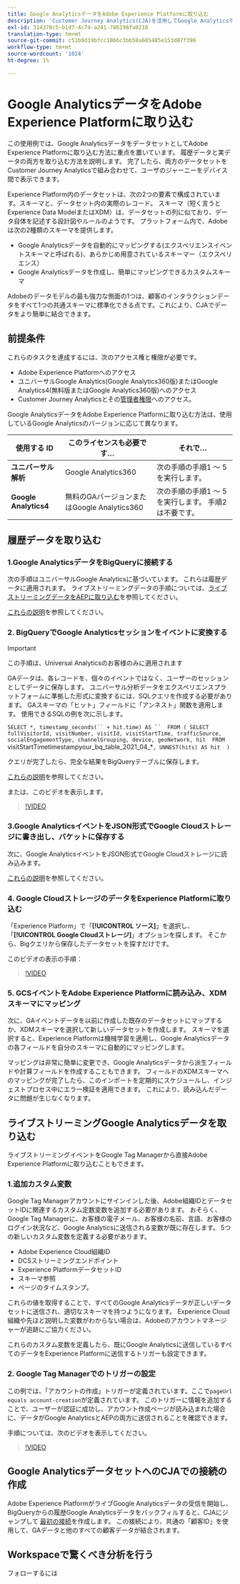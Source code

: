 ```yaml
---
title: Google AnalyticsデータをAdobe Experience Platformに取り込む
description: 'Customer Journey Analytics(CJA)を活用してGoogle AnalyticsやファイアベースのデータをAdobe Experience Platformに取り込む方法を説明します。 '
exl-id: 314378c5-b1d7-4c74-a241-786198fa0218
translation-type: tm+mt
source-git-commit: c51b9d19bfcc1066c3bb58a605485e153d87f396
workflow-type: tm+mt
source-wordcount: '1024'
ht-degree: 1%

---
```



# Google AnalyticsデータをAdobe Experience Platformに取り込む

この使用例では、Google AnalyticsデータをデータセットとしてAdobe Experience Platformに取り込む方法に重点を置いています。 履歴データと実データの両方を取り込む方法を説明します。 完了したら、両方のデータセットをCustomer Journey Analyticsで組み合わせて、ユーザのジャーニーをデバイス間で表示できます。

Experience Platform内のデータセットは、次の2つの要素で構成されています。スキーマと、データセット内の実際のレコード。 スキーマ（短く言うとExperience Data ModelまたはXDM）は、データセットの列に似ており、データ自体を記述する設計図やルールのようです。 プラットフォーム内で、Adobeは次の2種類のスキーマを提供します。

* Google Analyticsデータを自動的にマッピングする(エクスペリエンスイベントスキーマと呼ばれる)、あらかじめ用意されているスキーマー（エクスペリエンス）
* Google Analyticsデータを作成し、簡単にマッピングできるカスタムスキーマ

Adobeのデータモデルの最も強力な側面の1つは、顧客のインタラクションデータをすべて1つの共通スキーマに標準化できる点です。これにより、CJAでデータをより簡単に結合できます。

## 前提条件

これらのタスクを達成するには、次のアクセス権と権限が必要です。

* Adobe Experience Platformへのアクセス
* ユニバーサルGoogle Analytics(Google Analytics360版)またはGoogle Analytics4(無料版またはGoogle Analytics360版)へのアクセス
* Customer Journey Analyticsとその[管理者権限](https://experienceleague.adobe.com/docs/analytics-platform/using/cja-overview/cja-overview.html?lang=ja-JP#admin-access-permissions)へのアクセス。

Google AnalyticsデータをAdobe Experience Platformに取り込む方法は、使用しているGoogle Analyticsのバージョンに応じて異なります。

| 使用する ID | このライセンスも必要です… | それで… |
| --- | --- | --- |
| **ユニバーサル解析** | Google Analytics360 | 次の手順の手順1 ～ 5を実行します。 |
| **Google Analytics4** | 無料のGAバージョンまたはGoogle Analytics360 | 次の手順の手順1 ～ 5を実行します。 手順2は不要です。 |

## 履歴データを取り込む

### 1.Google AnalyticsデータをBigQueryに接続する

次の手順はユニバーサルGoogle Analyticsに基づいています。 これらは履歴データに適用されます。 ライブストリーミングデータの手順については、[ライブストリーミングデータをAEPに取り込む](https://experienceleague.adobe.com/docs/analytics-platform/using/cja-usecases/ga-to-cja.html?lang=en#ingest-live-streaming-google-analytics-data)を参照してください。

[これらの説明](https://support.google.com/analytics/answer/3416092?hl=en)を参照してください。

### 2. BigQueryでGoogle Analyticsセッションをイベントに変換する

>[!IMPORTANT]
>
>この手順は、Universal Analyticsのお客様のみに適用されます

GAデータは、各レコードを、個々のイベントではなく、ユーザーのセッションとしてデータに保存します。 ユニバーサル分析データをエクスペリエンスプラットフォームに準拠した形式に変換するには、SQLクエリを作成する必要があります。 GAスキーマの「ヒット」フィールドに「アンネスト」関数を適用します。 使用できるSQLの例を次に示します。

`SELECT
*,
timestamp_seconds(`` + hit.time) AS `` 
FROM
(
SELECT
fullVisitorId,
visitNumber,
visitId,
visitStartTime,
trafficSource,
socialEngagementType,
channelGrouping,
device,
geoNetwork,
hit 
FROM
`visitStartTimetimestampyour_bq_table_2021_04_*`,
UNNEST(hits) AS hit 
)`

クエリが完了したら、完全な結果をBigQueryテーブルに保存します。

[これらの説明](https://support.google.com/analytics/answer/7029846?hl=en&amp;ref_topic=9359001#zippy=%2Cold-export-schema%2Cuse-this-script-to-migrate-existing-bigquery-datasets-from-the-old-export-schema-to-the-new-one%2Cscript-migration-scriptsql)を参照してください。

または、このビデオを表示します。

>[!VIDEO](https://video.tv.adobe.com/v/332634)

### 3.Google AnalyticsイベントをJSON形式でGoogle Cloudストレージに書き出し、バケットに保存する

次に、Google AnalyticsイベントをJSON形式でGoogle Cloudストレージに読み込みます。

[これらの説明](https://support.google.com/analytics/answer/3437719?hl=en&amp;ref_topic=3416089)を参照してください。

### 4. Google CloudストレージのデータをExperience Platformに取り込む

「Experience Platform」で「**[!UICONTROL ソース]**」を選択し、「**[!UICONTROL Google Cloudストレージ]**」オプションを探します。 そこから、Bigクエリから保存したデータセットを探すだけです。

このビデオの表示の手順：

>[!VIDEO](https://video.tv.adobe.com/v/332641)

### 5. GCSイベントをAdobe Experience Platformに読み込み、XDMスキーマにマッピング

次に、GAイベントデータを以前に作成した既存のデータセットにマップするか、XDMスキーマを選択して新しいデータセットを作成します。 スキーマを選択すると、Experience Platformは機械学習を適用し、Google Analyticsデータの各フィールドを自分のスキーマに自動的にマッピングします。

マッピングは非常に簡単に変更でき、Google Analyticsデータから派生フィールドや計算フィールドを作成することもできます。 フィールドのXDMスキーマへのマッピングが完了したら、このインポートを定期的にスケジュールし、インジェストプロセス中にエラー検証を適用できます。 これにより、読み込んだデータに問題が生じなくなります。

## ライブストリーミングGoogle Analyticsデータを取り込む

ライブストリーミングイベントをGoogle Tag Managerから直接Adobe Experience Platformに取り込むこともできます。

### 1.追加カスタム変数

Google Tag Managerアカウントにサインインした後、Adobe組織IDとデータセットIDに関連するカスタム定数変数を追加する必要があります。 おそらく、Google Tag Managerに、お客様の電子メール、お客様の名前、言語、お客様のログイン状況など、Google Analyticsに送信される変数が既に存在します。 5つの新しいカスタム変数を定義する必要があります。

* Adobe Experience Cloud組織ID
* DCSストリーミングエンドポイント
* Experience PlatformデータセットID
* スキーマ参照
* ページのタイムスタンプ。

これらの値を取得することで、すべてのGoogle Analyticsデータが正しいデータセットに送信され、適切なスキーマを持つようになります。 Experience Cloud組織や先ほど説明した変数がわからない場合は、Adobeのアカウントマネージャーが追跡にご協力ください。

これらのカスタム変数を定義したら、既にGoogle Analyticsに送信しているすべてのデータをExperience Platformに送信するトリガーも設定できます。

### 2. Google Tag Managerでのトリガーの設定

この例では、「アカウントの作成」トリガーが定義されています。ここで`pageUrl equals account-creation`が定義されています。 このトリガーに情報を追加することで、ユーザーが認証に成功し、アカウント作成ページが読み込まれた場合に、データがGoogle AnalyticsとAEPの両方に送信されることを確認できます。

手順については、次のビデオを表示してください。

>[!VIDEO](https://video.tv.adobe.com/v/332668)

## Google AnalyticsデータセットへのCJAでの接続の作成

Adobe Experience PlatformがライブGoogle Analyticsデータの受信を開始し、BigQueryからの履歴Google Analyticsデータをバックフィルすると、CJAにジャンプして
[最初の接続](/help/connections/create-connection.md)を作成します。 この接続により、共通の「顧客ID」を使用して、GAデータと他のすべての顧客データが結合されます。


## Workspaceで驚くべき分析を行う

フォローするには
